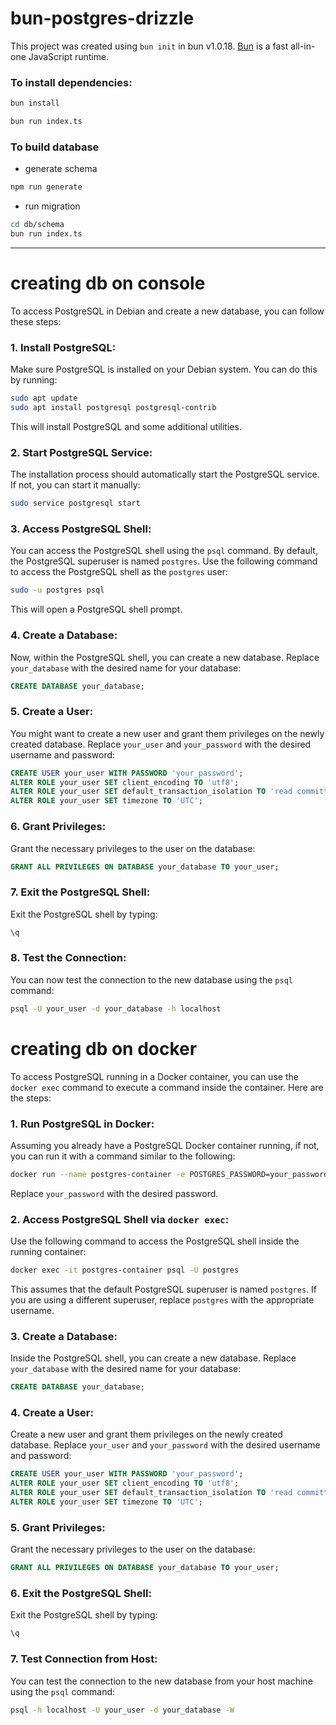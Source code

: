# bun-postgres-drizzle

This project was created using `bun init` in bun v1.0.18. [Bun](https://bun.sh) is a fast all-in-one JavaScript runtime.
### To install dependencies:
```bash
bun install
```
```bash
bun run index.ts
```

### To build database
- generate schema
```bash
npm run generate
```
- run migration
```bash
cd db/schema
bun run index.ts 
```

-----------------------

# creating db on console
To access PostgreSQL in Debian and create a new database, you can follow these steps:

### 1. Install PostgreSQL:

Make sure PostgreSQL is installed on your Debian system. You can do this by running:

```bash
sudo apt update
sudo apt install postgresql postgresql-contrib
```

This will install PostgreSQL and some additional utilities.

### 2. Start PostgreSQL Service:

The installation process should automatically start the PostgreSQL service. If not, you can start it manually:

```bash
sudo service postgresql start
```

### 3. Access PostgreSQL Shell:

You can access the PostgreSQL shell using the `psql` command. By default, the PostgreSQL superuser is named `postgres`. Use the following command to access the PostgreSQL shell as the `postgres` user:

```bash
sudo -u postgres psql
```

This will open a PostgreSQL shell prompt.

### 4. Create a Database:

Now, within the PostgreSQL shell, you can create a new database. Replace `your_database` with the desired name for your database:

```sql
CREATE DATABASE your_database;
```

### 5. Create a User:

You might want to create a new user and grant them privileges on the newly created database. Replace `your_user` and `your_password` with the desired username and password:

```sql
CREATE USER your_user WITH PASSWORD 'your_password';
ALTER ROLE your_user SET client_encoding TO 'utf8';
ALTER ROLE your_user SET default_transaction_isolation TO 'read committed';
ALTER ROLE your_user SET timezone TO 'UTC';
```

### 6. Grant Privileges:

Grant the necessary privileges to the user on the database:

```sql
GRANT ALL PRIVILEGES ON DATABASE your_database TO your_user;
```

### 7. Exit the PostgreSQL Shell:

Exit the PostgreSQL shell by typing:

```sql
\q
```

### 8. Test the Connection:

You can now test the connection to the new database using the `psql` command:

```bash
psql -U your_user -d your_database -h localhost
```

# creating db on docker
To access PostgreSQL running in a Docker container, you can use the `docker exec` command to execute a command inside the container. Here are the steps:

### 1. Run PostgreSQL in Docker:

Assuming you already have a PostgreSQL Docker container running, if not, you can run it with a command similar to the following:

```bash
docker run --name postgres-container -e POSTGRES_PASSWORD=your_password -p 5432:5432 -d postgres
```

Replace `your_password` with the desired password.

### 2. Access PostgreSQL Shell via `docker exec`:

Use the following command to access the PostgreSQL shell inside the running container:

```bash
docker exec -it postgres-container psql -U postgres
```

This assumes that the default PostgreSQL superuser is named `postgres`. If you are using a different superuser, replace `postgres` with the appropriate username.

### 3. Create a Database:

Inside the PostgreSQL shell, you can create a new database. Replace `your_database` with the desired name for your database:

```sql
CREATE DATABASE your_database;
```

### 4. Create a User:

Create a new user and grant them privileges on the newly created database. Replace `your_user` and `your_password` with the desired username and password:

```sql
CREATE USER your_user WITH PASSWORD 'your_password';
ALTER ROLE your_user SET client_encoding TO 'utf8';
ALTER ROLE your_user SET default_transaction_isolation TO 'read committed';
ALTER ROLE your_user SET timezone TO 'UTC';
```

### 5. Grant Privileges:

Grant the necessary privileges to the user on the database:

```sql
GRANT ALL PRIVILEGES ON DATABASE your_database TO your_user;
```

### 6. Exit the PostgreSQL Shell:

Exit the PostgreSQL shell by typing:

```sql
\q
```

### 7. Test Connection from Host:

You can test the connection to the new database from your host machine using the `psql` command:

```bash
psql -h localhost -U your_user -d your_database -W
```
